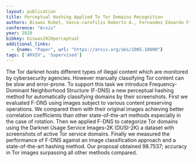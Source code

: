 ```yaml
---
layout: publication
title: Perceptual Hashing Applied To Tor Domains Recognition
authors: Biswas Rubel, Vasco-carofilis Roberto A., Fernandez Eduardo Fidalgo, Martino Francisco Jáñez, Medina Pablo Blanco
conference: "Arxiv"
year: 2020
bibkey: biswas2020perceptual
additional_links:
  - {name: "Paper", url: "https://arxiv.org/abs/2005.10090"}
tags: ['ARXIV', 'Supervised']
---
```

The Tor darknet hosts different types of illegal content which are monitored by cybersecurity agencies. However manually classifying Tor content can be slow and error-prone. To support this task we introduce Frequency-Dominant Neighborhood Structure (F-DNS) a new perceptual hashing method for automatically classifying domains by their screenshots. First we evaluated F-DNS using images subject to various content preserving operations. We compared them with their original images achieving better correlation coefficients than other state-of-the-art methods especially in the case of rotation. Then we applied F-DNS to categorize Tor domains using the Darknet Usage Service Images-2K (DUSI-2K) a dataset with screenshots of active Tor service domains. Finally we measured the performance of F-DNS against an image classification approach and a state-of-the-art hashing method. Our proposal obtained 98.7537; accuracy in Tor images surpassing all other methods compared.
